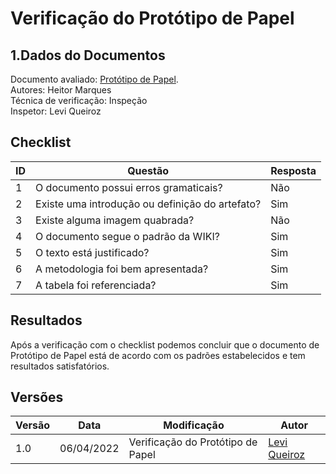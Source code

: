 # Verificação do Protótipo de Papel

## 1.Dados do Documentos
Documento avaliado: [Protótipo de Papel](./../Design_avaliacao_desenv/nivel2/planejamento_Avaliação.md).<br>
Autores: Heitor Marques <br>
Técnica de verificação: Inspeção<br>
Inspetor: Levi Queiroz<br>

## Checklist
|ID|Questão|Resposta|
|--|--|--|
|1|O documento possui erros gramaticais?|Não|
|2|Existe uma introdução ou definição do artefato?|Sim|
|3|Existe alguma imagem quabrada?|Não|
|4|O documento segue o padrão da WIKI?|Sim|
|5|O texto está justificado?|Sim|
|6|A metodologia foi bem apresentada?|Sim|
|7|A tabela foi referenciada?|Sim|



## Resultados
Após a verificação com o checklist podemos concluir que o documento de Protótipo de Papel está de acordo com os padrões estabelecidos e tem resultados satisfatórios.

## Versões
| Versão | Data | Modificação | Autor |
|--|--|--|--|
| 1.0 | 06/04/2022 | Verificação do Protótipo de Papel |[Levi Queiroz](github.com/LeviQ27) |